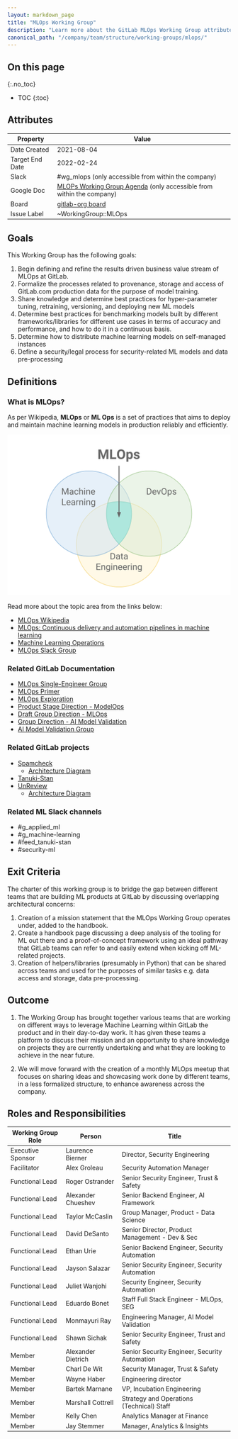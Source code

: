 ```yaml
---
layout: markdown_page
title: "MLOps Working Group"
description: "Learn more about the GitLab MLOps Working Group attributes, goals, roles and responsibilities."
canonical_path: "/company/team/structure/working-groups/mlops/"
---
```


## On this page
{:.no_toc}

- TOC
{:toc}

## Attributes

| Property        | Value           |
|-----------------|-----------------|
| Date Created    | 2021-08-04 |
| Target End Date | 2022-02-24 |
| Slack           | #wg_mlops (only accessible from within the company) |
| Google Doc      | [MLOPs Working Group Agenda](https://docs.google.com/document/d/18iOB05cFxS5to1eT55GwsENirBfVSjHCQJ2ostoY3cw/edit?usp=sharing) (only accessible from within the company) |
| Board           | [gitlab-org board](https://gitlab.com/groups/gitlab-org/-/boards/3264088?label_name[]=WorkingGroup%3A%3AMLOps) |
| Issue Label     | ~WorkingGroup::MLOps  |

## Goals

This Working Group has the following goals:

1. Begin defining and refine the results driven business value stream of MLOps at GitLab.
1. Formalize the processes related to provenance, storage and access of GitLab.com production data for the purpose of model training.
1. Share knowledge and determine best practices for hyper-parameter tuning, retraining, versioning, and deploying new ML models
1. Determine best practices for benchmarking models built by different frameworks/libraries for different use cases in terms of accuracy and performance, and how to do it in a continuous basis.
1. Determine how to distribute machine learning models on self-managed instances
1. Define a security/legal process for security-related ML models and data pre-processing

## Definitions

### What is MLOps?

As per Wikipedia, **MLOps** or **ML Ops** is a set of practices that aims to deploy and maintain machine learning models in production reliably and efficiently.

![](image.png)

Read more about the topic area from the links below:

  - [MLOps Wikipedia](https://en.wikipedia.org/wiki/MLOps)
  - [MLOps: Continuous delivery and automation pipelines in machine learning](https://cloud.google.com/architecture/mlops-continuous-delivery-and-automation-pipelines-in-machine-learning)
  - [Machine Learning Operations](https://ml-ops.org/)
  - [MLOps Slack Group](https://mlops.community/)

### Related GitLab Documentation

  - [MLOps Single-Engineer Group](https://about.gitlab.com/handbook/engineering/incubation/mlops/)
  - [MLOps Primer](https://about.gitlab.com/handbook/engineering/incubation/mlops/)
  - [MLOps Exploration](https://gitlab.com/groups/gitlab-org/incubation-engineering/mlops/-/epics/1)
  - [Product Stage Direction - ModelOps](https://about.gitlab.com/handbook/engineering/development/modelops)
  - [Draft Group Direction - MLOps](https://gitlab.com/gitlab-com/www-gitlab-com/-/blob/master/source/direction/modelops/mlops/index.html.md.erb)
  - [Group Direction - AI Model Validation](https://about.gitlab.com/direction/ai-powered/ai_model_validation/)
  - [AI Model Validation Group](https://about.gitlab.com/handbook/engineering/development/data-science/ai-assisted/)

### Related GitLab projects

  - [Spamcheck](https://gitlab.com/gitlab-org/spamcheck)
    - [Architecture Diagram](https://gitlab.com/gitlab-org/spamcheck#architecture-diagram)
  - [Tanuki-Stan](https://gitlab.com/gitlab-org/ml-ops/tanuki-stan)
  - [UnReview](https://about.gitlab.com/handbook/engineering/development/data-science/ai-assisted/projects/unreview/)
    - [Architecture Diagram](https://about.gitlab.com/handbook/engineering/development/data-science/appliedml/projects/unreview/#architecture)

### Related ML Slack channels
 - #g_applied_ml
 - #g_machine-learning
 - #feed_tanuki-stan
 - #security-ml

## Exit Criteria

The charter of this working group is to bridge the gap between different teams that are building ML products at GitLab by discussing overlapping architectural concerns:

1. Creation of a mission statement that the MLOps Working Group operates under, added to the handbook.
1. Create a handbook page discussing a deep analysis of the tooling for ML out there and a proof-of-concept framework using an ideal pathway that GitLab teams can refer to and easily extend when kicking off ML-related projects.
1. Creation of helpers/libraries (presumably in Python) that can be shared across teams and used for the purposes of similar tasks e.g. data access and storage, data pre-processing.

## Outcome

1. The Working Group has brought together various teams that are working on different ways to leverage Machine Learning within GitLab the product and in their day-to-day work. It has given these teams a platform to discuss their mission and an opportunity to share knowledge on projects they are currently undertaking and what they are looking to achieve in the near future.

2. We will move forward with the creation of a monthly MLOps meetup that focuses on sharing ideas and showcasing work done by different teams, in a less formalized structure, to enhance awareness across the company.

## Roles and Responsibilities

| Working Group Role    | Person                | Title                                           |
|-----------------------|-----------------------|-------------------------------------------------|
| Executive Sponsor     | Laurence Bierner      | Director, Security Engineering       |
| Facilitator           | Alex Groleau          | Security Automation Manager |
| Functional Lead                | Roger Ostrander       | Senior Security Engineer, Trust & Safety        |
| Functional Lead                | Alexander Chueshev         | Senior Backend Engineer, AI Framework |
| Functional Lead                | Taylor McCaslin         | Group Manager, Product - Data Science |
| Functional Lead                | David DeSanto           | Senior Director, Product Management - Dev & Sec |
| Functional Lead                | Ethan Urie            | Senior Backend Engineer, Security Automation    |
| Functional Lead                | Jayson Salazar        | Senior Security Engineer, Security Automation   |
| Functional Lead                | Juliet Wanjohi        | Security Engineer, Security Automation          |
| Functional Lead                | Eduardo Bonet         | Staff Full Stack Engineer - MLOps, SEG |
| Functional Lead                | Monmayuri Ray         | Engineering Manager, AI Model Validation |
| Functional Lead                | Shawn Sichak         | Senior Security Engineer, Trust and Safety |
| Member                | Alexander Dietrich    | Senior Security Engineer, Security Automation   |
| Member                | Charl De Wit            | Security Manager, Trust & Safety |
| Member                | Wayne Haber         | Engineering director |
| Member                | Bartek Marnane         | VP, Incubation Engineering |
| Member                | Marshall Cottrell      | Strategy and Operations (Technical) Staff |
| Member                | Kelly Chen             | Analytics Manager at Finance |
| Member                | Jay Stemmer            | Manager, Analytics & Insights |
